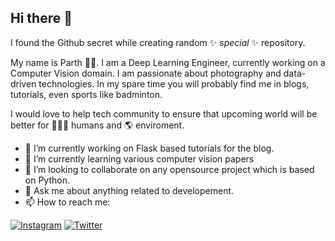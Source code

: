 ## Hi there 👋
I found the Github secret while creating random ✨ _special_ ✨ repository. 

<!--
**parthbs/parthbs** is a ✨ _special_ ✨ repository because its `README.md` (this file) appears on your GitHub profile.

Here are some ideas to get you started:
-->
My name is Parth 👨‍💻. I am a Deep Learning Engineer, currently working on a Computer Vision domain. I am passionate about photography and data-driven technologies. In my spare time you will probably find me in blogs, tutorials, even sports like badminton.

I would love to help tech community to ensure that upcoming world will be better for 👨‍👩‍👦 humans and 🌎 enviroment. 

- 🔭 I’m currently working on Flask based tutorials for the blog.
- 🌱 I’m currently learning various computer vision papers
- 👯 I’m looking to collaborate on any opensource project which is based on Python.
- 💬 Ask me about anything related to developement.
- 📫 How to reach me: 
<p align="left">
  <a href="https://www.instagram.com/parthbs/"><img src="https://img.shields.io/badge/Instagram--_.svg?style=social&logo=instagram" alt="Instagram"></a>
  <a href="https://twitter.com/parthbs_"><img src="https://img.shields.io/badge/Twitter--_.svg?style=social&logo=twitter" alt="Twitter"></a>
</p>

